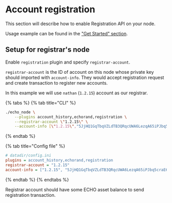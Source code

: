 # Account registration

This section will describe how to enable Registration API on your node.

Usage example can be found in the ["Get Started" section](/how-to/registration-&-node-launch/register-account.md).

## Setup for registrar's node
Enable `registration` plugin and specify `registrar-account`.

`registrar-account` is the ID of account on this node whose private key should imported with `account-info`. They would accept registration request and create transaction to register new accounts.

In this example we will use `nathan` (`1.2.15`) account as our registrar.

{% tabs %}
{% tab title="CLI" %}
```bash
./echo_node \
    --plugins account_history,echorand,registration \
    --registrar-account \"1.2.15\" \
    --account-info [\"1.2.15\","5JjHQ1GqTbqVZLdTB3QRqcUWA6LezqA65iPJbq5craE6MRc4u9K"]
```
{% endtab %}

{% tab title="Config file" %}
```ini
# datadir/config.ini
plugins = account_history,echorand,registration
registrar-account = "1.2.15"
account-info = ["1.2.15", "5JjHQ1GqTbqVZLdTB3QRqcUWA6LezqA65iPJbq5craE6MRc4u9K"]
```
{% endtab %}
{% endtabs %}

Registrar account should have some ECHO asset balance to send registration transaction. 
